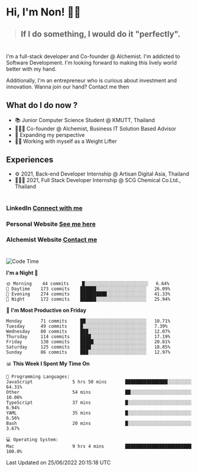 # Hi, I'm Non! 🖐🏻

> ## If I do something, I would do it "perfectly".

#

I'm a full-stack developer and Co-founder @ Alchemist. I'm addicted to Software Development. I'm looking forward to making this lively world better with my hand.

Additionally, I'm an entrepreneur who is curious about investment and innovation. Wanna join our hand? Contact me then

## What do I do now ?

- 📚 Junior Computer Science Student @ KMUTT, Thailand
- 🧑🏻‍💻 Co-founder @ Alchemist, Business IT Solution Based Advisor
- 🌈 Expanding my perspective
- 🏋🏻 Working with myself as a Weight Lifter

## Experiences

- ⚙️ 2021, Back-end Developer Internship @ Artisan Digital Asia, Thailand
- 🧑🏻‍💻 2021, Full Stack Developer Internship @ SCG Chemical Co.Ltd., Thailand

#

### LinkedIn [Connect with me](https://www.linkedin.com/in/non-nontra/)

### Personal Website [See me here](https://nonnontra.com/)

### Alchemist Website [Contact me](https://alchemist-softwarehouse.co/)

#

<!--START_SECTION:waka-->
![Code Time](http://img.shields.io/badge/Code%20Time-1%2C821%20hrs%2026%20mins-blue)

**I'm a Night 🦉** 

```text
🌞 Morning    44 commits     █░░░░░░░░░░░░░░░░░░░░░░░░   6.64% 
🌆 Daytime    173 commits    ██████░░░░░░░░░░░░░░░░░░░   26.09% 
🌃 Evening    274 commits    ██████████░░░░░░░░░░░░░░░   41.33% 
🌙 Night      172 commits    ██████░░░░░░░░░░░░░░░░░░░   25.94%

```
📅 **I'm Most Productive on Friday** 

```text
Monday       71 commits     ██░░░░░░░░░░░░░░░░░░░░░░░   10.71% 
Tuesday      49 commits     █░░░░░░░░░░░░░░░░░░░░░░░░   7.39% 
Wednesday    80 commits     ███░░░░░░░░░░░░░░░░░░░░░░   12.07% 
Thursday     114 commits    ████░░░░░░░░░░░░░░░░░░░░░   17.19% 
Friday       138 commits    █████░░░░░░░░░░░░░░░░░░░░   20.81% 
Saturday     125 commits    ████░░░░░░░░░░░░░░░░░░░░░   18.85% 
Sunday       86 commits     ███░░░░░░░░░░░░░░░░░░░░░░   12.97%

```


📊 **This Week I Spent My Time On** 

```text
💬 Programming Languages: 
JavaScript               5 hrs 50 mins       ████████████████░░░░░░░░░   64.31% 
Other                    54 mins             ██░░░░░░░░░░░░░░░░░░░░░░░   10.06% 
TypeScript               37 mins             █░░░░░░░░░░░░░░░░░░░░░░░░   6.94% 
YAML                     35 mins             █░░░░░░░░░░░░░░░░░░░░░░░░   6.56% 
Bash                     20 mins             █░░░░░░░░░░░░░░░░░░░░░░░░   3.67%

💻 Operating System: 
Mac                      9 hrs 4 mins        █████████████████████████   100.0%

```


 Last Updated on 25/06/2022 20:15:18 UTC
<!--END_SECTION:waka-->
